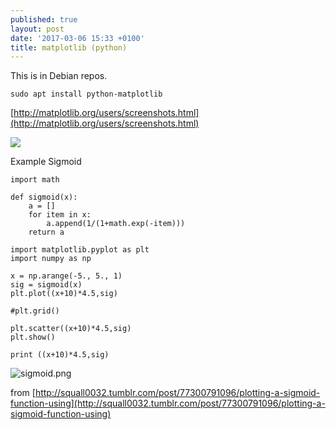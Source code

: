 ```yaml
---
published: true
layout: post
date: '2017-03-06 15:33 +0100'
title: matplotlib (python)
---
```

This is in Debian repos. 

    sudo apt install python-matplotlib
    
[http://matplotlib.org/users/screenshots.html](http://matplotlib.org/users/screenshots.html)
    
![](http://matplotlib.org/_images/polar_scatter_demo.png)

Example Sigmoid

    import math 
    
    def sigmoid(x):
        a = []
        for item in x:
            a.append(1/(1+math.exp(-item)))
        return a
    
    import matplotlib.pyplot as plt
    import numpy as np
    
    x = np.arange(-5., 5., 1)
    sig = sigmoid(x)
    plt.plot((x+10)*4.5,sig)
    
    #plt.grid()

    plt.scatter((x+10)*4.5,sig)
    plt.show()
    
    print ((x+10)*4.5,sig)
    
![sigmoid.png]({{site.baseurl}}/media/sigmoid.png)

from [http://squall0032.tumblr.com/post/77300791096/plotting-a-sigmoid-function-using](http://squall0032.tumblr.com/post/77300791096/plotting-a-sigmoid-function-using)
